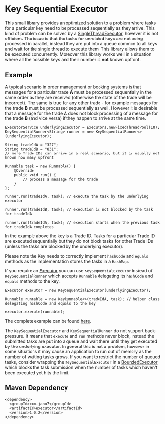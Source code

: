 # Key Sequential Executor
This small library provides an optimized solution to a problem where tasks for a particular key need to be processed
sequentially as they arrive. This kind of problem can be solved by a [SingleThreadExecutor](
https://docs.oracle.com/javase/8/docs/api/java/util/concurrent/Executors.html#newSingleThreadExecutor--), however it is
not efficient. The issue is that the tasks for unrelated keys are not being processed in parallel, instead they are put
into a queue common to all keys and wait for the single thread to execute them. This library allows them to be executed
concurrently. Moreover this library works well in a situation where all the possible keys and their number is **not**
known upfront.
## Example
A typical scenario in order management or booking systems is that messages for a particular trade **A** must be
processed sequentially in the same order as they are received (otherwise the state of the trade will be incorrect). The
same is true for any other trade - for example messages for the trade **B** must be processed sequentially as well.
However it is desirable that a message for the trade **A** does not block processing of a message for the trade **B**
(and vice versa) if they happen to arrive at the same time.
```
ExecutorService underlyingExecutor = Executors.newFixedThreadPool(10);
KeySequentialRunner<String> runner = new KeySequentialRunner<>(underlyingExecutor);

String tradeIdA = "327";
String tradeIdB = "831";
// more Trade IDs can arrive in a real scenario, but it is usually not known how many upfront

Runnable task = new Runnable() {
    @Override
    public void run() {
        // process a message for the trade
    }
};

runner.run(tradeIdA, task); // execute the task by the underlying executor

runner.run(tradeIdB, task); // execution is not blocked by the task for tradeIdA

runner.run(tradeIdA, task); // execution starts when the previous task for tradeIdA completes
```
In the example above the key is a Trade ID. Tasks for a particular Trade ID are executed sequentially but they do not
block tasks for other Trade IDs (unless the tasks are blocked by the underlying executor).

Please note the Key needs to correctly implement `hashCode` and `equals` methods as the implementation stores the tasks
in a `HashMap`.

If you require an [Executor](https://docs.oracle.com/javase/8/docs/api/java/util/concurrent/Executor.html) you can use
`KeySequentialExecutor` instead of `KeySequentialRunner` which accepts `Runnable` delegating its `hashCode` and
`equals` methods to the key.
```
Executor executor = new KeySequentialExecutor(underlyingExecutor);

Runnable runnable = new KeyRunnable<>(tradeIdA, task); // helper class delegating hashCode and equals to the key

executor.execute(runnable);
```
The complete example can be found [here](src/test/java/com/jano7/executor/Example.java).

The `KeySequentialExecutor` and `KeySequentialRunner` do not support back-pressure. It means that `execute` and `run`
methods never block, instead the submitted tasks are put into a queue and wait there until they get executed by the
underlying executor. In general this is not a problem, however in some situations it may cause an application to run out
of memory as the number of waiting tasks grows. If you want to restrict the number of queued tasks, consider wrapping
the `KeySequentialExecutor` in a
[BoundedExecutor](https://github.com/jcip/jcip.github.com/blob/master/listings/BoundedExecutor.java) which blocks the
task submission when the number of tasks which haven't been executed yet hits the limit.
## Maven Dependency
```
<dependency>
  <groupId>com.jano7</groupId>
  <artifactId>executor</artifactId>
  <version>1.0.2</version>
</dependency>
```
